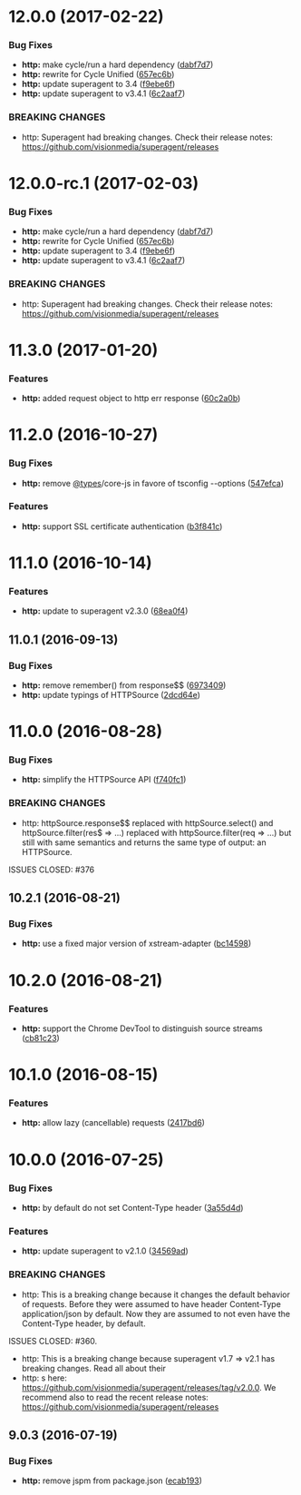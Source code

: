 <a name="12.0.0"></a>
# 12.0.0 (2017-02-22)


### Bug Fixes

* **http:** make cycle/run a hard dependency ([dabf7d7](https://github.com/cyclejs/cyclejs/tree/master/packages/http/commit/dabf7d7))
* **http:** rewrite for Cycle Unified ([657ec6b](https://github.com/cyclejs/cyclejs/tree/master/packages/http/commit/657ec6b))
* **http:** update superagent to 3.4 ([f9ebe6f](https://github.com/cyclejs/cyclejs/tree/master/packages/http/commit/f9ebe6f))
* **http:** update superagent to v3.4.1 ([6c2aaf7](https://github.com/cyclejs/cyclejs/tree/master/packages/http/commit/6c2aaf7))


### BREAKING CHANGES

* http: Superagent had breaking changes. Check their release
notes: https://github.com/visionmedia/superagent/releases



<a name="12.0.0-rc.1"></a>
# 12.0.0-rc.1 (2017-02-03)


### Bug Fixes

* **http:** make cycle/run a hard dependency ([dabf7d7](https://github.com/cyclejs/cyclejs/tree/master/packages/http/commit/dabf7d7))
* **http:** rewrite for Cycle Unified ([657ec6b](https://github.com/cyclejs/cyclejs/tree/master/packages/http/commit/657ec6b))
* **http:** update superagent to 3.4 ([f9ebe6f](https://github.com/cyclejs/cyclejs/tree/master/packages/http/commit/f9ebe6f))
* **http:** update superagent to v3.4.1 ([6c2aaf7](https://github.com/cyclejs/cyclejs/tree/master/packages/http/commit/6c2aaf7))


### BREAKING CHANGES

* http: Superagent had breaking changes. Check their release
notes: https://github.com/visionmedia/superagent/releases



<a name="11.3.0"></a>
# 11.3.0 (2017-01-20)


### Features

* **http:** added request object to http err response ([60c2a0b](https://github.com/cyclejs/cyclejs/tree/master/packages/http/commit/60c2a0b))



<a name="11.2.0"></a>
# 11.2.0 (2016-10-27)


### Bug Fixes

* **http:** remove [@types](https://github.com/types)/core-js in favore of tsconfig --options ([547efca](https://github.com/cyclejs/cyclejs/tree/master/packages/http/commit/547efca))


### Features

* **http:** support SSL certificate authentication ([b3f841c](https://github.com/cyclejs/cyclejs/tree/master/packages/http/commit/b3f841c))



<a name="11.1.0"></a>
# 11.1.0 (2016-10-14)


### Features

* **http:** update to superagent v2.3.0 ([68ea0f4](https://github.com/cyclejs/cyclejs/tree/master/packages/http/commit/68ea0f4))



<a name="11.0.1"></a>
## 11.0.1 (2016-09-13)


### Bug Fixes

* **http:** remove remember() from response$$ ([6973409](https://github.com/cyclejs/cyclejs/tree/master/packages/http/commit/6973409))
* **http:** update typings of HTTPSource ([2dcd64e](https://github.com/cyclejs/cyclejs/tree/master/packages/http/commit/2dcd64e))



<a name="11.0.0"></a>
# 11.0.0 (2016-08-28)


### Bug Fixes

* **http:** simplify the HTTPSource API ([f740fc1](https://github.com/cyclejs/cyclejs/tree/master/packages/http/commit/f740fc1))


### BREAKING CHANGES

* http: httpSource.response$$ replaced with httpSource.select() and
httpSource.filter(res$ => ...) replaced with httpSource.filter(req =>
...) but still with same semantics and returns the same type of output:
an HTTPSource.

ISSUES CLOSED: #376



<a name="10.2.1"></a>
## 10.2.1 (2016-08-21)


### Bug Fixes

* **http:** use a fixed major version of xstream-adapter ([bc14598](https://github.com/cyclejs/cyclejs/tree/master/packages/http/commit/bc14598))



<a name="10.2.0"></a>
# 10.2.0 (2016-08-21)


### Features

* **http:** support the Chrome DevTool to distinguish source streams ([cb81c23](https://github.com/cyclejs/cyclejs/tree/master/packages/http/commit/cb81c23))



<a name="10.1.0"></a>
# 10.1.0 (2016-08-15)


### Features

* **http:** allow lazy (cancellable) requests  ([2417bd6](https://github.com/cyclejs/cyclejs/tree/master/packages/http/commit/2417bd6))



<a name="10.0.0"></a>
# 10.0.0 (2016-07-25)


### Bug Fixes

* **http:** by default do not set Content-Type header ([3a55d4d](https://github.com/cyclejs/cyclejs/tree/master/packages/http/commit/3a55d4d))


### Features

* **http:** update superagent to v2.1.0 ([34569ad](https://github.com/cyclejs/cyclejs/tree/master/packages/http/commit/34569ad))


### BREAKING CHANGES

* http: This is a breaking change because it changes the default behavior of requests. Before they were
assumed to have header Content-Type application/json by default. Now they are assumed to not even
have the Content-Type header, by default.

ISSUES CLOSED: #360.
* http: This is a breaking change because superagent v1.7 => v2.1 has breaking changes. Read all about their
* http: s here: https://github.com/visionmedia/superagent/releases/tag/v2.0.0. We recommend
also to read the recent release notes: https://github.com/visionmedia/superagent/releases



<a name="9.0.3"></a>
## 9.0.3 (2016-07-19)


### Bug Fixes

* **http:** remove jspm from package.json ([ecab193](https://github.com/cyclejs/cyclejs/tree/master/packages/http/commit/ecab193))



